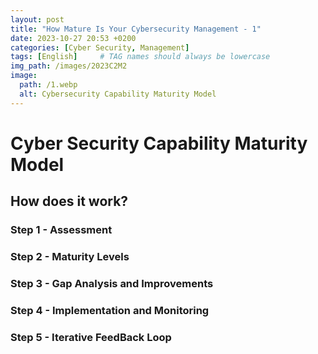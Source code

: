 ```yaml
---
layout: post
title: "How Mature Is Your Cybersecurity Management - 1"
date: 2023-10-27 20:53 +0200
categories: [Cyber Security, Management]
tags: [English]     # TAG names should always be lowercase
img_path: /images/2023C2M2
image:
  path: /1.webp
  alt: Cybersecurity Capability Maturity Model
---
```


# Cyber Security Capability Maturity Model

## How does it work?

### Step 1 - Assessment

### Step 2 - Maturity Levels

### Step 3 - Gap Analysis and Improvements

### Step 4 - Implementation and Monitoring

### Step 5 - Iterative FeedBack Loop